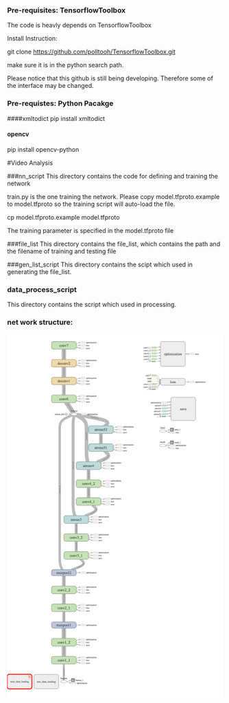 ### Pre-requisites: TensorflowToolbox
The code is heavly depends on TensorflowToolbox

Install Instruction:

git clone https://github.com/polltooh/TensorflowToolbox.git

make sure it is in the python search path. 

Please notice that this github is still being developing. Therefore
some of the interface may be changed.

### Pre-requistes: Python Pacakge 
####xmltodict
pip install xmltodict

#### opencv
pip install opencv-python

#Video Analysis

###nn\_script
This directory contains the code for defining and training the network

train.py is the one training the network. Please copy model.tfproto.example to model.tfproto so the training script will auto-load the file. 

cp model.tfproto.example model.tfproto

The training parameter is
specified in the model.tfproto file

###file\_list
This directory contains the file\_list, which contains the path and the
filename of training and testing file 

###gen\_list\_script
This directory contains the scipt which used in generating the file\_list.

### data\_process\_script
This directory contains the script which used in processing.

### net work structure:
![vgg atrous 2 graph](graph/vgg_atrous_graph2.png)

